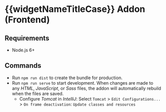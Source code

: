 # {{widgetNameTitleCase}} Addon (Frontend)

## Requirements
* Node.js 6+

## Commands
* Run `npm run dist` to create the bundle for production.
* Run `npm run serve` to start development. When changes are made to any
_HTML_, _JavaScript_, or _Sass_ files, the addon will automatically rebuild when the
files are saved.
  * Configure _Tomcat_ in _IntelliJ_: Select `Tomcat` > `Edit Configurations...` > `On frame deactivation`: `Update classes and resources`
